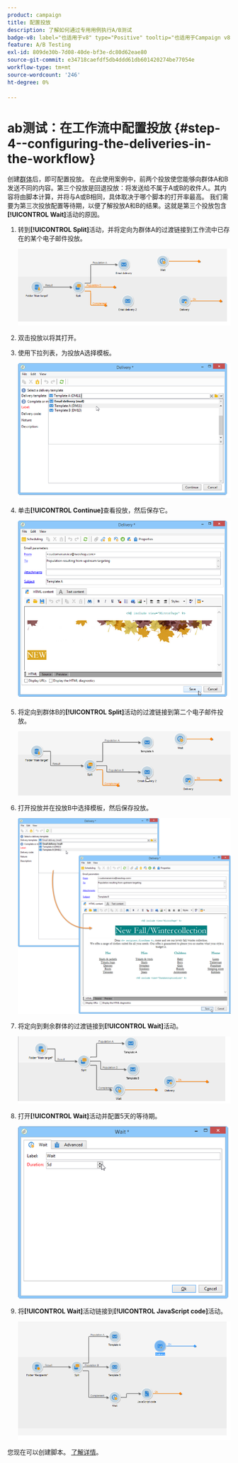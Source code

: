 ```yaml
---
product: campaign
title: 配置投放
description: 了解如何通过专用用例执行A/B测试
badge-v8: label="也适用于v8" type="Positive" tooltip="也适用于Campaign v8"
feature: A/B Testing
exl-id: 809de30b-7d08-40de-bf3e-dc80d62eae80
source-git-commit: e34718caefdf5db4ddd61db601420274be77054e
workflow-type: tm+mt
source-wordcount: '246'
ht-degree: 0%

---
```


# ab测试：在工作流中配置投放 {#step-4--configuring-the-deliveries-in-the-workflow}

创建[群体](a-b-testing-uc-population-samples.md)后，即可配置投放。 在此使用案例中，前两个投放使您能够向群体A和B发送不同的内容。第三个投放是回退投放：将发送给不属于A或B的收件人。其内容将由脚本计算，并将与A或B相同，具体取决于哪个脚本的打开率最高。 我们需要为第三次投放配置等待期，以便了解投放A和B的结果。这就是第三个投放包含&#x200B;**[!UICONTROL Wait]**&#x200B;活动的原因。

1. 转到&#x200B;**[!UICONTROL Split]**&#x200B;活动，并将定向为群体A的过渡链接到工作流中已存在的某个电子邮件投放。

   ![](assets/use_case_abtesting_createdeliveries_001.png)

1. 双击投放以将其打开。
1. 使用下拉列表，为投放A选择模板。

   ![](assets/use_case_abtesting_createdeliveries_003.png)

1. 单击&#x200B;**[!UICONTROL Continue]**&#x200B;查看投放，然后保存它。

   ![](assets/use_case_abtesting_createdeliveries_002.png)

1. 将定向到群体B的&#x200B;**[!UICONTROL Split]**&#x200B;活动的过渡链接到第二个电子邮件投放。

   ![](assets/use_case_abtesting_createdeliveries_004.png)

1. 打开投放并在投放B中选择模板，然后保存投放。

   ![](assets/use_case_abtesting_createdeliveries_005.png)

1. 将定向到剩余群体的过渡链接到&#x200B;**[!UICONTROL Wait]**&#x200B;活动。

   ![](assets/use_case_abtesting_createdeliveries_006.png)

1. 打开&#x200B;**[!UICONTROL Wait]**&#x200B;活动并配置5天的等待期。

   ![](assets/use_case_abtesting_createdeliveries_007.png)

1. 将&#x200B;**[!UICONTROL Wait]**&#x200B;活动链接到&#x200B;**[!UICONTROL JavaScript code]**&#x200B;活动。

   ![](assets/use_case_abtesting_createdeliveries_008.png)

您现在可以创建脚本。 [了解详情](a-b-testing-uc-script.md)。

